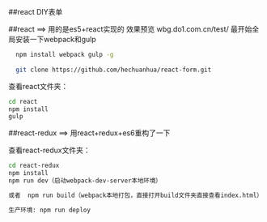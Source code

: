##react DIY表单

##react ==> 用的是es5+react实现的   效果预览 wbg.do1.com.cn/test/
最开始全局安装一下webpack和gulp
```bash
  npm install webpack gulp -g
  
  git clone https://github.com/hechuanhua/react-form.git 
```
查看react文件夹：

```bash
cd react
npm install 
gulp
```

##react-redux  ==> 用react+redux+es6重构了一下

查看react-redux文件夹：
```bash
cd react-redux
npm install
npm run dev（启动webpack-dev-server本地环境）

或者  npm run build（webpack本地打包，直接打开build文件夹直接查看index.html） 

生产环境: npm run deploy 
```




